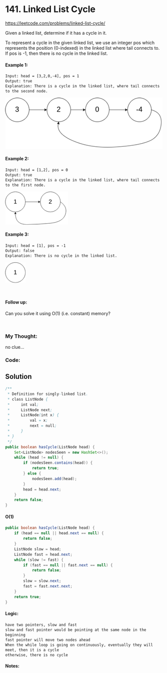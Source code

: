 # 141. Linked List Cycle

https://leetcode.com/problems/linked-list-cycle/

Given a linked list, determine if it has a cycle in it.

To represent a cycle in the given linked list, we use an integer pos which represents the position (0-indexed) in the linked list where tail connects to. If pos is -1, then there is no cycle in the linked list.

 

#### Example 1:
```
Input: head = [3,2,0,-4], pos = 1
Output: true
Explanation: There is a cycle in the linked list, where tail connects to the second node.
```
![141-EX1](img/141-EX1.png)

#### Example 2:
```
Input: head = [1,2], pos = 0
Output: true
Explanation: There is a cycle in the linked list, where tail connects to the first node.
```
![141-EX2](img/141-EX2.png)

#### Example 3:
```
Input: head = [1], pos = -1
Output: false
Explanation: There is no cycle in the linked list.
```
![141-EX3](img/141-EX3.png)

 
<br>

#### Follow up:

Can you solve it using O(1) (i.e. constant) memory?

<br>

### My Thought: 
no clue... 

### Code: 
  


## Solution
```java
/**
 * Definition for singly-linked list.
 * class ListNode {
 *     int val;
 *     ListNode next;
 *     ListNode(int x) {
 *         val = x;
 *         next = null;
 *     }
 * }
 */
public boolean hasCycle(ListNode head) {
    Set<ListNode> nodesSeen = new HashSet<>();
    while (head != null) {
        if (nodesSeen.contains(head)) {
            return true;
        } else {
            nodesSeen.add(head);
        }
        head = head.next;
    }
    return false;
}

```  

#### O(1)
```java
public boolean hasCycle(ListNode head) {
    if (head == null || head.next == null) {
        return false;
    }
    ListNode slow = head;
    ListNode fast = head.next;
    while (slow != fast) {
        if (fast == null || fast.next == null) {
            return false;
        }
        slow = slow.next;
        fast = fast.next.next;
    }
    return true;
}
```

#### Logic: 
```
have two pointers, slow and fast
slow and fast pointer would be pointing at the same node in the beginning 
fast pointer will move two nodes ahead
When the while loop is going on continuously, eventually they will meet, then it is a cycle
otherwise, there is no cycle

```
#### Notes: 





